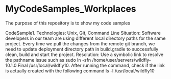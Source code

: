 # MyCodeSamples_Workplaces
The purpose of this repository is to show my code samples

CodeSample1.
Technologies: Unix, Git, Command Line
Situation: Software developers in our team are using different local directory paths for the same project. Every time we pull the changes from the remote git branch, we need to update deployment directory path in build.gradle to successfully clean, build and start the project.
Resolution: Use a symbolic link to resolve the pathname issue such as sudo ln -sfn /home/user/servers/wildfly-10.1.0.Final /usr/local/wildfly10. After running the command, check if the link is actually created with the following command ls -l /usr/local/wildfly10
